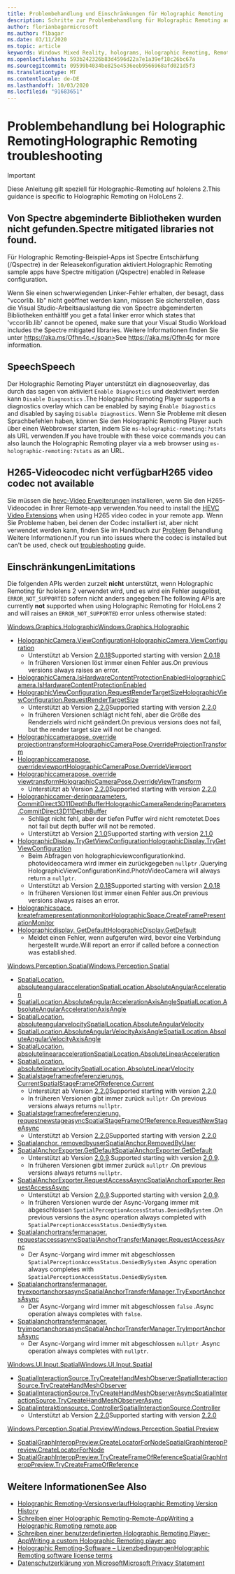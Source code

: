 ```yaml
---
title: Problembehandlung und Einschränkungen für Holographic Remoting
description: Schritte zur Problembehandlung für Holographic Remoting auf hololens 2.
author: florianbagarmicrosoft
ms.author: flbagar
ms.date: 03/11/2020
ms.topic: article
keywords: Windows Mixed Reality, holograms, Holographic Remoting, Remote Rendering, Netzwerk Rendering, hololens, Remote holograms, Problembehandlung, Hilfe
ms.openlocfilehash: 593b242326b83d4596d22a7e1a39ef18c26bc67a
ms.sourcegitcommit: 09599b4034be825e4536eeb9566968afd021d5f3
ms.translationtype: MT
ms.contentlocale: de-DE
ms.lasthandoff: 10/03/2020
ms.locfileid: "91683651"
---
```

# <a name="holographic-remoting-troubleshooting"></a><span data-ttu-id="5405c-104">Problembehandlung bei Holographic Remoting</span><span class="sxs-lookup"><span data-stu-id="5405c-104">Holographic Remoting troubleshooting</span></span>

> [!IMPORTANT]
> <span data-ttu-id="5405c-105">Diese Anleitung gilt speziell für Holographic-Remoting auf hololens 2.</span><span class="sxs-lookup"><span data-stu-id="5405c-105">This guidance is specific to Holographic Remoting on HoloLens 2.</span></span>

## <a name="spectre-mitigated-libraries-not-found"></a><span data-ttu-id="5405c-106">Von Spectre abgeminderte Bibliotheken wurden nicht gefunden.</span><span class="sxs-lookup"><span data-stu-id="5405c-106">Spectre mitigated libraries not found.</span></span>

<span data-ttu-id="5405c-107">Für Holographic Remoting-Beispiel-Apps ist Spectre Entschärfung (/Qspectre) in der Releasekonfiguration aktiviert.</span><span class="sxs-lookup"><span data-stu-id="5405c-107">Holographic Remoting sample apps have Spectre mitigation (/Qspectre) enabled in Release configuration.</span></span>

<span data-ttu-id="5405c-108">Wenn Sie einen schwerwiegenden Linker-Fehler erhalten, der besagt, dass "vccorlib. lib" nicht geöffnet werden kann, müssen Sie sicherstellen, dass die Visual Studio-Arbeitsauslastung die von Spectre abgeminderten Bibliotheken enthält</span><span class="sxs-lookup"><span data-stu-id="5405c-108">If you get a fatal linker error which states that 'vccorlib.lib' cannot be opened, make sure that your Visual Studio Workload includes the Spectre mitigated libraries.</span></span> <span data-ttu-id="5405c-109">Weitere Informationen finden Sie unter https://aka.ms/Ofhn4c.</span><span class="sxs-lookup"><span data-stu-id="5405c-109">See https://aka.ms/Ofhn4c for more information.</span></span>

## <a name="speech"></a><span data-ttu-id="5405c-110">Speech</span><span class="sxs-lookup"><span data-stu-id="5405c-110">Speech</span></span>

<span data-ttu-id="5405c-111">Der Holographic Remoting Player unterstützt ein diagnoseoverlay, das durch das sagen von aktiviert ```Enable Diagnostics``` und deaktiviert werden kann ```Disable Diagnostics``` .</span><span class="sxs-lookup"><span data-stu-id="5405c-111">The Holographic Remoting Player supports a diagnostics overlay which can be enabled by saying ```Enable Diagnostics``` and disabled by saying ```Disable Diagnostics```.</span></span> <span data-ttu-id="5405c-112">Wenn Sie Probleme mit diesen Sprachbefehlen haben, können Sie den Holographic Remoting Player auch über einen Webbrowser starten, indem Sie ```ms-holographic-remoting:?stats``` als URL verwenden.</span><span class="sxs-lookup"><span data-stu-id="5405c-112">If you have trouble with these voice commands you can also launch the Holographic Remoting player via a web browser using ```ms-holographic-remoting:?stats``` as an URL.</span></span>

## <a name="h265-video-codec-not-available"></a><span data-ttu-id="5405c-113">H265-Videocodec nicht verfügbar</span><span class="sxs-lookup"><span data-stu-id="5405c-113">H265 video codec not available</span></span>

<span data-ttu-id="5405c-114">Sie müssen die [hevc-Video Erweiterungen](https://www.microsoft.com/p/hevc-video-extensions/9nmzlz57r3t7) installieren, wenn Sie den H265-Videocodec in Ihrer Remote-app verwenden.</span><span class="sxs-lookup"><span data-stu-id="5405c-114">You need to install the [HEVC Video Extensions](https://www.microsoft.com/p/hevc-video-extensions/9nmzlz57r3t7) when using H265 video codec in your remote app.</span></span> <span data-ttu-id="5405c-115">Wenn Sie Probleme haben, bei denen der Codec installiert ist, aber nicht verwendet werden kann, finden Sie im Handbuch zur [Problem](https://docs.microsoft.com/azure/remote-rendering/resources/troubleshoot#h265-codec-not-available) Behandlung Weitere Informationen.</span><span class="sxs-lookup"><span data-stu-id="5405c-115">If you run into issues where the codec is installed but can't be used, check out [troubleshooting](https://docs.microsoft.com/azure/remote-rendering/resources/troubleshoot#h265-codec-not-available) guide.</span></span>

## <a name="limitations"></a><span data-ttu-id="5405c-116">Einschränkungen</span><span class="sxs-lookup"><span data-stu-id="5405c-116">Limitations</span></span>

<span data-ttu-id="5405c-117">Die folgenden APIs werden zurzeit **nicht** unterstützt, wenn Holographic Remoting für hololens 2 verwendet wird, und es wird ein Fehler ausgelöst, ```ERROR_NOT_SUPPORTED``` sofern nicht anders angegeben:</span><span class="sxs-lookup"><span data-stu-id="5405c-117">The following APIs are currently **not** supported when using Holographic Remoting for HoloLens 2 and will raises an ```ERROR_NOT_SUPPORTED``` error unless otherwise stated:</span></span>

[<span data-ttu-id="5405c-118">Windows.Graphics.Holographic</span><span class="sxs-lookup"><span data-stu-id="5405c-118">Windows.Graphics.Holographic</span></span>](https://docs.microsoft.com/uwp/api/windows.graphics.holographic)

* [<span data-ttu-id="5405c-119">HolographicCamera.ViewConfiguration</span><span class="sxs-lookup"><span data-stu-id="5405c-119">HolographicCamera.ViewConfiguration</span></span>](https://docs.microsoft.com/uwp/api/windows.graphics.holographic.holographiccamera.viewconfiguration)
  - <span data-ttu-id="5405c-120">Unterstützt ab Version [2.0.18](holographic-remoting-version-history.md#v2.0.18)</span><span class="sxs-lookup"><span data-stu-id="5405c-120">Supported starting with version [2.0.18](holographic-remoting-version-history.md#v2.0.18)</span></span>
  - <span data-ttu-id="5405c-121">In früheren Versionen löst immer einen Fehler aus.</span><span class="sxs-lookup"><span data-stu-id="5405c-121">On previous versions always raises an error.</span></span>
* [<span data-ttu-id="5405c-122">HolographicCamera.IsHardwareContentProtectionEnabled</span><span class="sxs-lookup"><span data-stu-id="5405c-122">HolographicCamera.IsHardwareContentProtectionEnabled</span></span>](https://docs.microsoft.com/uwp/api/windows.graphics.holographic.holographiccamera.ishardwarecontentprotectionenabled#Windows_Graphics_Holographic_HolographicCamera_IsHardwareContentProtectionEnabled)
* [<span data-ttu-id="5405c-123">HolographicViewConfiguration.RequestRenderTargetSize</span><span class="sxs-lookup"><span data-stu-id="5405c-123">HolographicViewConfiguration.RequestRenderTargetSize</span></span>](https://docs.microsoft.com/uwp/api/windows.graphics.holographic.holographicviewconfiguration.requestrendertargetsize#Windows_Graphics_Holographic_HolographicViewConfiguration_RequestRenderTargetSize_Windows_Foundation_Size_)
  - <span data-ttu-id="5405c-124">Unterstützt ab Version [2.2.0](holographic-remoting-version-history.md#v2.2.0)</span><span class="sxs-lookup"><span data-stu-id="5405c-124">Supported starting with version [2.2.0](holographic-remoting-version-history.md#v2.2.0)</span></span>
  - <span data-ttu-id="5405c-125">In früheren Versionen schlägt nicht fehl, aber die Größe des Renderziels wird nicht geändert.</span><span class="sxs-lookup"><span data-stu-id="5405c-125">On previous versions does not fail, but the render target size will not be changed.</span></span>
* [<span data-ttu-id="5405c-126">Holographiccamerapose. override projectiontransform</span><span class="sxs-lookup"><span data-stu-id="5405c-126">HolographicCameraPose.OverrideProjectionTransform</span></span>](https://docs.microsoft.com/uwp/api/windows.graphics.holographic.holographiccamerapose.overrideprojectiontransform)
* [<span data-ttu-id="5405c-127">Holographiccamerapose. overrideviewport</span><span class="sxs-lookup"><span data-stu-id="5405c-127">HolographicCameraPose.OverrideViewport</span></span>](https://docs.microsoft.com/uwp/api/windows.graphics.holographic.holographiccamerapose.overrideviewport)
* [<span data-ttu-id="5405c-128">Holographiccamerapose. override viewtransform</span><span class="sxs-lookup"><span data-stu-id="5405c-128">HolographicCameraPose.OverrideViewTransform</span></span>](https://docs.microsoft.com/uwp/api/windows.graphics.holographic.holographiccamerapose.overrideviewtransform)
  - <span data-ttu-id="5405c-129">Unterstützt ab Version [2.2.0](holographic-remoting-version-history.md#v2.2.0)</span><span class="sxs-lookup"><span data-stu-id="5405c-129">Supported starting with version [2.2.0](holographic-remoting-version-history.md#v2.2.0)</span></span>
* [<span data-ttu-id="5405c-130">Holographiccamer-deringparameters. CommitDirect3D11DepthBuffer</span><span class="sxs-lookup"><span data-stu-id="5405c-130">HolographicCameraRenderingParameters.CommitDirect3D11DepthBuffer</span></span>](https://docs.microsoft.com/uwp/api/windows.graphics.holographic.holographiccamerarenderingparameters.commitdirect3d11depthbuffer#Windows_Graphics_Holographic_HolographicCameraRenderingParameters_CommitDirect3D11DepthBuffer_Windows_Graphics_DirectX_Direct3D11_IDirect3DSurface_)
  - <span data-ttu-id="5405c-131">Schlägt nicht fehl, aber der tiefen Puffer wird nicht remotetet.</span><span class="sxs-lookup"><span data-stu-id="5405c-131">Does not fail but depth buffer will not be remoted.</span></span>
  - <span data-ttu-id="5405c-132">Unterstützt ab Version [2.1.0](holographic-remoting-version-history.md#v2.1.0)</span><span class="sxs-lookup"><span data-stu-id="5405c-132">Supported starting with version [2.1.0](holographic-remoting-version-history.md#v2.1.0)</span></span>
* [<span data-ttu-id="5405c-133">HolographicDisplay.TryGetViewConfiguration</span><span class="sxs-lookup"><span data-stu-id="5405c-133">HolographicDisplay.TryGetViewConfiguration</span></span>](https://docs.microsoft.com/uwp/api/windows.graphics.holographic.holographicdisplay.trygetviewconfiguration)
  - <span data-ttu-id="5405c-134">Beim Abfragen von holographicviewconfigurationkind. photovideocamera wird immer ein zurückgegeben ```nullptr``` .</span><span class="sxs-lookup"><span data-stu-id="5405c-134">Querying HolographicViewConfigurationKind.PhotoVideoCamera will always return a ```nullptr```.</span></span>
  - <span data-ttu-id="5405c-135">Unterstützt ab Version [2.0.18](holographic-remoting-version-history.md#v2.0.18)</span><span class="sxs-lookup"><span data-stu-id="5405c-135">Supported starting with version [2.0.18](holographic-remoting-version-history.md#v2.0.18)</span></span>
  - <span data-ttu-id="5405c-136">In früheren Versionen löst immer einen Fehler aus.</span><span class="sxs-lookup"><span data-stu-id="5405c-136">On previous versions always raises an error.</span></span>
* [<span data-ttu-id="5405c-137">Holographicspace. kreateframepresentationmonitor</span><span class="sxs-lookup"><span data-stu-id="5405c-137">HolographicSpace.CreateFramePresentationMonitor</span></span>](https://docs.microsoft.com/uwp/api/windows.graphics.holographic.holographicspace.createframepresentationmonitor)
* [<span data-ttu-id="5405c-138">Holographicdisplay. GetDefault</span><span class="sxs-lookup"><span data-stu-id="5405c-138">HolographicDisplay.GetDefault</span></span>](https://docs.microsoft.com/uwp/api/windows.graphics.holographic.holographicdisplay.getdefault#Windows_Graphics_Holographic_HolographicDisplay_GetDefault)
  - <span data-ttu-id="5405c-139">Meldet einen Fehler, wenn aufgerufen wird, bevor eine Verbindung hergestellt wurde.</span><span class="sxs-lookup"><span data-stu-id="5405c-139">Will report an error if called before a connection was established.</span></span>


[<span data-ttu-id="5405c-140">Windows.Perception.Spatial</span><span class="sxs-lookup"><span data-stu-id="5405c-140">Windows.Perception.Spatial</span></span>](https://docs.microsoft.com/uwp/api/windows.perception.spatial)

* [<span data-ttu-id="5405c-141">SpatialLocation. absoluteangularacceleration</span><span class="sxs-lookup"><span data-stu-id="5405c-141">SpatialLocation.AbsoluteAngularAcceleration</span></span>](https://docs.microsoft.com/uwp/api/windows.perception.spatial.spatiallocation.absoluteangularacceleration)
* [<span data-ttu-id="5405c-142">SpatialLocation.AbsoluteAngularAccelerationAxisAngle</span><span class="sxs-lookup"><span data-stu-id="5405c-142">SpatialLocation.AbsoluteAngularAccelerationAxisAngle</span></span>](https://docs.microsoft.com/uwp/api/windows.perception.spatial.spatiallocation.absoluteangularaccelerationaxisangle)
* [<span data-ttu-id="5405c-143">SpatialLocation. absoluteangularvelocity</span><span class="sxs-lookup"><span data-stu-id="5405c-143">SpatialLocation.AbsoluteAngularVelocity</span></span>](https://docs.microsoft.com/uwp/api/windows.perception.spatial.spatiallocation.absoluteangularvelocity)
* [<span data-ttu-id="5405c-144">SpatialLocation.AbsoluteAngularVelocityAxisAngle</span><span class="sxs-lookup"><span data-stu-id="5405c-144">SpatialLocation.AbsoluteAngularVelocityAxisAngle</span></span>](https://docs.microsoft.com/uwp/api/windows.perception.spatial.spatiallocation.absoluteangularvelocityaxisangle)
* [<span data-ttu-id="5405c-145">SpatialLocation. absolutelinearacceleration</span><span class="sxs-lookup"><span data-stu-id="5405c-145">SpatialLocation.AbsoluteLinearAcceleration</span></span>](https://docs.microsoft.com/uwp/api/windows.perception.spatial.spatiallocation.absolutelinearacceleration)
* [<span data-ttu-id="5405c-146">SpatialLocation. absolutelinearvelocity</span><span class="sxs-lookup"><span data-stu-id="5405c-146">SpatialLocation.AbsoluteLinearVelocity</span></span>](https://docs.microsoft.com/uwp/api/windows.perception.spatial.spatiallocation.absolutelinearvelocity)
* [<span data-ttu-id="5405c-147">Spatialstageframeofreferenzierungs. Current</span><span class="sxs-lookup"><span data-stu-id="5405c-147">SpatialStageFrameOfReference.Current</span></span>](https://docs.microsoft.com/uwp/api/windows.perception.spatial.spatialstageframeofreference.current)
  - <span data-ttu-id="5405c-148">Unterstützt ab Version [2.2.0](holographic-remoting-version-history.md#v2.2.0)</span><span class="sxs-lookup"><span data-stu-id="5405c-148">Supported starting with version [2.2.0](holographic-remoting-version-history.md#v2.2.0)</span></span>
  - <span data-ttu-id="5405c-149">In früheren Versionen gibt immer zurück ```nullptr``` .</span><span class="sxs-lookup"><span data-stu-id="5405c-149">On previous versions always returns ```nullptr```.</span></span>
* [<span data-ttu-id="5405c-150">Spatialstageframeofreferenzierung. requestnewstageasync</span><span class="sxs-lookup"><span data-stu-id="5405c-150">SpatialStageFrameOfReference.RequestNewStageAsync</span></span>](https://docs.microsoft.com/uwp/api/windows.perception.spatial.spatialstageframeofreference.requestnewstageasync)
  - <span data-ttu-id="5405c-151">Unterstützt ab Version [2.2.0](holographic-remoting-version-history.md#v2.2.0)</span><span class="sxs-lookup"><span data-stu-id="5405c-151">Supported starting with version [2.2.0](holographic-remoting-version-history.md#v2.2.0)</span></span>
* [<span data-ttu-id="5405c-152">Spatialanchor. removedbyuser</span><span class="sxs-lookup"><span data-stu-id="5405c-152">SpatialAnchor.RemovedByUser</span></span>](https://docs.microsoft.com/uwp/api/windows.perception.spatial.spatialanchor.removedbyuser)
* [<span data-ttu-id="5405c-153">SpatialAnchorExporter.GetDefault</span><span class="sxs-lookup"><span data-stu-id="5405c-153">SpatialAnchorExporter.GetDefault</span></span>](https://docs.microsoft.com/uwp/api/windows.perception.spatial.spatialanchorexporter.getdefault
)
  - <span data-ttu-id="5405c-154">Unterstützt ab Version [2.0.9](holographic-remoting-version-history.md#v2.0.9).</span><span class="sxs-lookup"><span data-stu-id="5405c-154">Supported starting with version [2.0.9](holographic-remoting-version-history.md#v2.0.9).</span></span> 
  - <span data-ttu-id="5405c-155">In früheren Versionen gibt immer zurück ```nullptr``` .</span><span class="sxs-lookup"><span data-stu-id="5405c-155">On previous versions always returns ```nullptr```.</span></span> 
* [<span data-ttu-id="5405c-156">SpatialAnchorExporter.RequestAccessAsync</span><span class="sxs-lookup"><span data-stu-id="5405c-156">SpatialAnchorExporter.RequestAccessAsync</span></span>](https://docs.microsoft.com/uwp/api/windows.perception.spatial.spatialanchorexporter.requestaccessasync
)
  - <span data-ttu-id="5405c-157">Unterstützt ab Version [2.0.9](holographic-remoting-version-history.md#v2.0.9).</span><span class="sxs-lookup"><span data-stu-id="5405c-157">Supported starting with version [2.0.9](holographic-remoting-version-history.md#v2.0.9).</span></span> 
  - <span data-ttu-id="5405c-158">In früheren Versionen wurde der Async-Vorgang immer mit abgeschlossen ```SpatialPerceptionAccessStatus.DeniedBySystem``` .</span><span class="sxs-lookup"><span data-stu-id="5405c-158">On previous versions the async operation always completed with ```SpatialPerceptionAccessStatus.DeniedBySystem```.</span></span>
* [<span data-ttu-id="5405c-159">Spatialanchortransfermanager. requestaccessasync</span><span class="sxs-lookup"><span data-stu-id="5405c-159">SpatialAnchorTransferManager.RequestAccessAsync</span></span>](https://docs.microsoft.com/uwp/api/windows.perception.spatial.spatialanchortransfermanager.requestaccessasync#Windows_Perception_Spatial_SpatialAnchorTransferManager_RequestAccessAsync)
  - <span data-ttu-id="5405c-160">Der Async-Vorgang wird immer mit abgeschlossen ```SpatialPerceptionAccessStatus.DeniedBySystem``` .</span><span class="sxs-lookup"><span data-stu-id="5405c-160">Async operation always completes with ```SpatialPerceptionAccessStatus.DeniedBySystem```.</span></span>
* [<span data-ttu-id="5405c-161">Spatialanchortransfermanager. tryexportanchorsasync</span><span class="sxs-lookup"><span data-stu-id="5405c-161">SpatialAnchorTransferManager.TryExportAnchorsAsync</span></span>](https://docs.microsoft.com/uwp/api/windows.perception.spatial.spatialanchortransfermanager.tryexportanchorsasync#Windows_Perception_Spatial_SpatialAnchorTransferManager_TryExportAnchorsAsync_Windows_Foundation_Collections_IIterable_Windows_Foundation_Collections_IKeyValuePair_System_String_Windows_Perception_Spatial_SpatialAnchor___Windows_Storage_Streams_IOutputStream_)
  - <span data-ttu-id="5405c-162">Der Async-Vorgang wird immer mit abgeschlossen ```false``` .</span><span class="sxs-lookup"><span data-stu-id="5405c-162">Async operation always completes with ```false```.</span></span>
* [<span data-ttu-id="5405c-163">Spatialanchortransfermanager. tryimportanchorsasync</span><span class="sxs-lookup"><span data-stu-id="5405c-163">SpatialAnchorTransferManager.TryImportAnchorsAsync</span></span>](https://docs.microsoft.com/uwp/api/windows.perception.spatial.spatialanchortransfermanager.tryimportanchorsasync
)
  - <span data-ttu-id="5405c-164">Der Async-Vorgang wird immer mit abgeschlossen ```nullptr``` .</span><span class="sxs-lookup"><span data-stu-id="5405c-164">Async operation always completes with ```nullptr```.</span></span>

[<span data-ttu-id="5405c-165">Windows.UI.Input.Spatial</span><span class="sxs-lookup"><span data-stu-id="5405c-165">Windows.UI.Input.Spatial</span></span>](https://docs.microsoft.com/uwp/api/windows.ui.input.spatial)

* [<span data-ttu-id="5405c-166">SpatialInteractionSource.TryCreateHandMeshObserver</span><span class="sxs-lookup"><span data-stu-id="5405c-166">SpatialInteractionSource.TryCreateHandMeshObserver</span></span>](https://docs.microsoft.com/uwp/api/windows.ui.input.spatial.spatialinteractionsource.trycreatehandmeshobserver#Windows_UI_Input_Spatial_SpatialInteractionSource_TryCreateHandMeshObserver)
* [<span data-ttu-id="5405c-167">SpatialInteractionSource.TryCreateHandMeshObserverAsync</span><span class="sxs-lookup"><span data-stu-id="5405c-167">SpatialInteractionSource.TryCreateHandMeshObserverAsync</span></span>](https://docs.microsoft.com/uwp/api/windows.ui.input.spatial.spatialinteractionsource.trycreatehandmeshobserverasync)
* [<span data-ttu-id="5405c-168">Spatialinteraktionsource. Controller</span><span class="sxs-lookup"><span data-stu-id="5405c-168">SpatialInteractionSource.Controller</span></span>](https://docs.microsoft.com/uwp/api/windows.ui.input.spatial.spatialinteractionsource.controller#Windows_UI_Input_Spatial_SpatialInteractionSource_Controller)
  - <span data-ttu-id="5405c-169">Unterstützt ab Version [2.2.0](holographic-remoting-version-history.md#v2.2.0)</span><span class="sxs-lookup"><span data-stu-id="5405c-169">Supported starting with version [2.2.0](holographic-remoting-version-history.md#v2.2.0)</span></span>

[<span data-ttu-id="5405c-170">Windows.Perception.Spatial.Preview</span><span class="sxs-lookup"><span data-stu-id="5405c-170">Windows.Perception.Spatial.Preview</span></span>](https://docs.microsoft.com/uwp/api/windows.perception.spatial.preview)

* [<span data-ttu-id="5405c-171">SpatialGraphInteropPreview.CreateLocatorForNode</span><span class="sxs-lookup"><span data-stu-id="5405c-171">SpatialGraphInteropPreview.CreateLocatorForNode</span></span>](https://docs.microsoft.com/uwp/api/windows.perception.spatial.preview.spatialgraphinteroppreview.createlocatorfornode)
* [<span data-ttu-id="5405c-172">SpatialGraphInteropPreview.TryCreateFrameOfReference</span><span class="sxs-lookup"><span data-stu-id="5405c-172">SpatialGraphInteropPreview.TryCreateFrameOfReference</span></span>](https://docs.microsoft.com/uwp/api/windows.perception.spatial.preview.spatialgraphinteroppreview.trycreateframeofreference)

## <a name="see-also"></a><span data-ttu-id="5405c-173">Weitere Informationen</span><span class="sxs-lookup"><span data-stu-id="5405c-173">See Also</span></span>
* [<span data-ttu-id="5405c-174">Holographic Remoting-Versionsverlauf</span><span class="sxs-lookup"><span data-stu-id="5405c-174">Holographic Remoting Version History</span></span>](holographic-remoting-version-history.md)
* [<span data-ttu-id="5405c-175">Schreiben einer Holographic Remoting-Remote-App</span><span class="sxs-lookup"><span data-stu-id="5405c-175">Writing a Holographic Remoting remote app</span></span>](holographic-remoting-create-host.md)
* [<span data-ttu-id="5405c-176">Schreiben einer benutzerdefinierten Holographic Remoting Player-App</span><span class="sxs-lookup"><span data-stu-id="5405c-176">Writing a custom Holographic Remoting player app</span></span>](holographic-remoting-create-player.md)
* [<span data-ttu-id="5405c-177">Holographic Remoting-Software – Lizenzbedingungen</span><span class="sxs-lookup"><span data-stu-id="5405c-177">Holographic Remoting software license terms</span></span>](https://docs.microsoft.com/legal/mixed-reality/microsoft-holographic-remoting-software-license-terms)
* [<span data-ttu-id="5405c-178">Datenschutzerklärung von Microsoft</span><span class="sxs-lookup"><span data-stu-id="5405c-178">Microsoft Privacy Statement</span></span>](https://go.microsoft.com/fwlink/?LinkId=521839)
